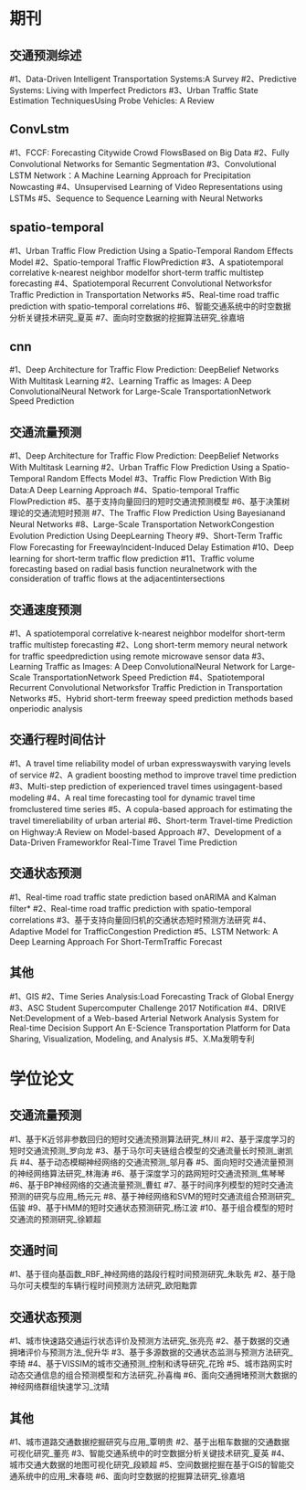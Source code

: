 
# 期刊

## 交通预测综述

#1、Data-Driven Intelligent Transportation Systems:A Survey
#2、Predictive Systems: Living with Imperfect Predictors
#3、Urban Traffic State Estimation TechniquesUsing Probe Vehicles: A Review

## ConvLstm

#1、FCCF: Forecasting Citywide Crowd FlowsBased on Big Data
#2、Fully Convolutional Networks for Semantic Segmentation
#3、Convolutional LSTM Network：A Machine Learning Approach for Precipitation Nowcasting
#4、Unsupervised Learning of Video Representations using LSTMs
#5、Sequence to Sequence Learning with Neural Networks

## spatio-temporal

#1、Urban Traffic Flow Prediction Using a Spatio-Temporal Random Effects Model
#2、Spatio-temporal Traffic FlowPrediction
#3、A spatiotemporal correlative k-nearest neighbor modelfor short-term traffic multistep forecasting
#4、Spatiotemporal Recurrent Convolutional Networksfor Traffic Prediction in Transportation Networks
#5、Real-time road traffic prediction with spatio-temporal correlations
#6、智能交通系统中的时空数据分析关键技术研究_夏英
#7、面向时空数据的挖掘算法研究_徐嘉培

## cnn

#1、Deep Architecture for Traffic Flow Prediction: DeepBelief Networks With Multitask Learning
#2、Learning Traffic as Images: A Deep ConvolutionalNeural Network for Large-Scale TransportationNetwork Speed Prediction

## 交通流量预测

#1、Deep Architecture for Traffic Flow Prediction: DeepBelief Networks With Multitask Learning
#2、Urban Traffic Flow Prediction Using a Spatio-Temporal Random Effects Model
#3、Traffic Flow Prediction With Big Data:A Deep Learning Approach
#4、Spatio-temporal Traffic FlowPrediction
#5、基于支持向量回归的短时交通流预测模型
#6、基于决策树理论的交通流短时预测
#7、The Traffic Flow Prediction Using Bayesianand Neural Networks
#8、Large-Scale Transportation NetworkCongestion Evolution Prediction Using DeepLearning Theory
#9、Short-Term Traffic Flow Forecasting for FreewayIncident-Induced Delay Estimation
#10、Deep learning for short-term traffic flow prediction
#11、Traffic volume forecasting based on radial basis function neuralnetwork with the consideration of traffic flows at the adjacentintersections


## 交通速度预测

#1、A spatiotemporal correlative k-nearest neighbor modelfor short-term traffic multistep forecasting
#2、Long short-term memory neural network for traffic speedprediction using remote microwave sensor data
#3、Learning Traffic as Images: A Deep ConvolutionalNeural Network for Large-Scale TransportationNetwork Speed Prediction
#4、Spatiotemporal Recurrent Convolutional Networksfor Traffic Prediction in Transportation Networks
#5、Hybrid short-term freeway speed prediction methods based onperiodic analysis

## 交通行程时间估计

#1、A travel time reliability model of urban expresswayswith varying levels of service
#2、A gradient boosting method to improve travel time prediction
#3、Multi-step prediction of experienced travel times usingagent-based modeling
#4、A real time forecasting tool for dynamic travel time fromclustered time series
#5、A copula-based approach for estimating the travel timereliability of urban arterial
#6、Short-term Travel-time Prediction on Highway:A Review on Model-based Approach
#7、Development of a Data-Driven Frameworkfor Real-Time Travel Time Prediction

## 交通状态预测

#1、Real-time road traffic state prediction based onARIMA and Kalman filter*
#2、Real-time road traffic prediction with spatio-temporal correlations
#3、基于支持向量回归机的交通状态短时预测方法研究
#4、Adaptive Model for TrafficCongestion Prediction
#5、LSTM Network: A Deep Learning Approach For Short-TermTraffic Forecast

## 其他 

#1、GIS
#2、Time Series Analysis:Load Forecasting Track of Global Energy
#3、ASC Student Supercomputer Challenge 2017 Notification
#4、DRIVE Net:Development of a Web-based Arterial Network Analysis System for Real-time Decision Support An E-Science Transportation Platform for Data Sharing, Visualization, Modeling, and Analysis
#5、X.Ma发明专利



# 学位论文

## 交通流量预测 

#1、基于K近邻非参数回归的短时交通流预测算法研究_林川
#2、基于深度学习的短时交通流预测_罗向龙
#3、基于马尔可夫链组合模型的交通流量长时预测_谢凯兵
#4、基于动态模糊神经网络的交通流预测_邬月春
#5、面向短时交通流量预测的神经网络算法研究_林海涛
#6、基于深度学习的路网短时交通流预测_焦琴琴
#6、基于BP神经网络的交通流量预测_曹虹
#7、基于时间序列模型的短时交通流预测的研究与应用_杨元元
#8、基于神经网络和SVM的短时交通流组合预测研究_伍骏
#9、基于HMM的短时交通状态预测研究_杨江波
#10、基于组合模型的短时交通流的预测研究_徐颖超

## 交通时间

#1、基于径向基函数_RBF_神经网络的路段行程时间预测研究_朱耿先
#2、基于隐马尔可夫模型的车辆行程时间预测方法研究_欧阳黜霏

## 交通状态预测

#1、城市快速路交通运行状态评价及预测方法研究_张亮亮
#2、基于数据的交通拥堵评价与预测方法_倪升华
#3、基于多源数据的交通状态监测与预测方法研究_李琦
#4、基于VISSIM的城市交通预测_控制和诱导研究_花玲
#5、城市路网实时动态交通信息的组合预测模型和方法研究_孙喜梅
#6、面向交通拥堵预测大数据的神经网络群组快速学习_沈晴


## 其他

#1、城市道路交通数据挖掘研究与应用_覃明贵
#2、基于出租车数据的交通数据可视化研究_董亮
#3、智能交通系统中的时空数据分析关键技术研究_夏英
#4、城市交通大数据的地图可视化研究_段颖超
#5、空间数据挖掘在基于GIS的智能交通系统中的应用_宋春晓
#6、面向时空数据的挖掘算法研究_徐嘉培
